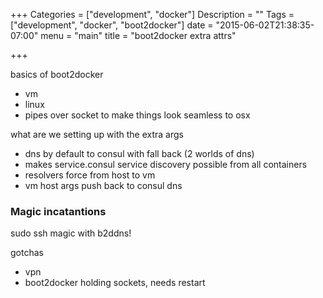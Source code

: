 +++
Categories = ["development", "docker"]
Description = ""
Tags = ["development", "docker", "boot2docker"]
date = "2015-06-02T21:38:35-07:00"
menu = "main"
title = "boot2docker extra attrs"

+++

basics of boot2docker
- vm
- linux
- pipes over socket to make things look seamless to osx

what are we setting up with the extra args
- dns by default to consul with fall back (2 worlds of dns)
- makes service.consul service discovery possible from all containers
- resolvers force from host to vm
- vm host args push back to consul dns

### Magic incatantions
sudo ssh magic with b2ddns!

gotchas
- vpn
- boot2docker holding sockets, needs restart
